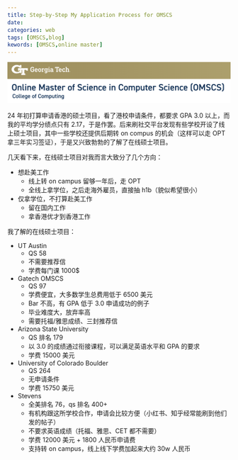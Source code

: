 ```yaml
---
title: Step-by-Step My Application Process for OMSCS
date: 
categories: web
tags: [OMSCS,blog]
kewords: [OMSCS,online master]
---
```

![image-20240414180127596](./images/my-application-process-for-OMSCS.assets/image-20240414180127596.png)
<!--more-->

24 年初打算申请香港的硕士项目，看了港校申请条件，都要求 GPA 3.0 以上，而我的平均学分绩点只有 2.17，于是作罢。后来刷社交平台发现有些学校开设了线上硕士项目，其中一些学校还提供后期转 on compus 的机会（这样可以走 OPT 拿三年实习签证），于是又兴致勃勃的了解了在线硕士项目。

几天看下来，在线硕士项目对我而言大致分了几个方向：

- 想赴美工作
  - 线上转 on campus 留够一年后，走 OPT
  - 全线上拿学位，之后走海外雇员，直接抽 h1b（貌似希望很小）
- 仅拿学位，不打算赴美工作
  - 留在国内工作
  - 拿香港优才到香港工作

我了解的在线硕士项目：

- UT Austin
  - QS 58
  - 不需要推荐信
  - 学费每门课 1000$
- Gatech OMSCS
  - QS 97
  - 学费便宜，大多数学生总费用低于 6500 美元
  - Bar 不高，有 GPA 低于 3.0 申请成功的例子
  - 毕业难度大，放弃率高
  - 需要托福/雅思成绩、三封推荐信
- Arizona State University
  - QS 排名 179
  - 以 3.0 的成绩通过衔接课程，可以满足英语水平和 GPA 的要求
  - 学费 15000 美元
- University of Colorado Boulder
  - QS 264
  - 无申请条件
  - 学费 15750 美元
- Stevens 
  - 全美排名 76，qs 排名 400+
  - 有机构跟这所学校合作，申请会比较方便（小红书、知乎经常能刷到他们发的帖子）
  - 不要求英语成绩（托福、雅思、CET 都不需要）
  - 学费 12000 美元 + 1800 人民币申请费
  - 支持转 on campus，线上线下学费加起来大约 30w 人民币
